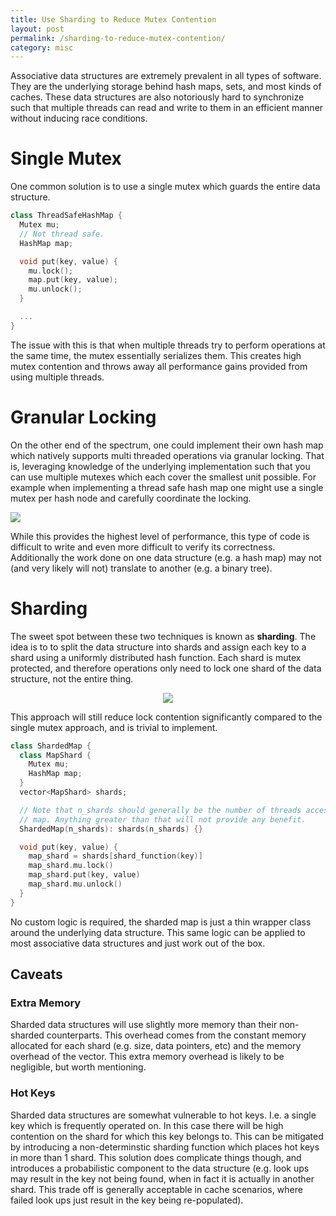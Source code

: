 ```yaml
---
title: Use Sharding to Reduce Mutex Contention
layout: post
permalink: /sharding-to-reduce-mutex-contention/
category: misc
---
```


Associative data structures are extremely prevalent in all types of software.
They are the underlying storage behind hash maps, sets, and most kinds of caches.
These data structures are also notoriously hard to synchronize such that multiple
threads can read and write to them in an efficient manner without inducing race
conditions.

# Single Mutex

One common solution is to use a single mutex which guards the entire data structure.

```c++
class ThreadSafeHashMap {
  Mutex mu;
  // Not thread safe.
  HashMap map;

  void put(key, value) {
    mu.lock();
    map.put(key, value);
    mu.unlock();
  }

  ...
}
```

The issue with this is that when multiple threads try to perform operations at
the same time, the mutex essentially serializes them. This creates
high mutex contention and throws away all performance gains provided from using
multiple threads.

# Granular Locking

On the other end of the spectrum, one could implement their own hash map which
natively supports multi threaded operations via granular locking. That is,
leveraging knowledge of the underlying implementation such that you can use
multiple mutexes which each cover the smallest unit possible. For example when
implementing a thread safe hash map one might use a single mutex per hash node
and carefully coordinate the locking.


<img src="{{site.file}}/images/granular-lock.png">


While this provides the highest level of performance, this type of code is
difficult to write and even more difficult to verify its correctness.
Additionally the work done on one data structure (e.g.  a hash map) may not
(and very likely will not) translate to another (e.g.  a binary tree).

# Sharding

The sweet spot between these two techniques is known as **sharding**. The idea
is to to split the data structure into shards and assign each key to a shard
using a uniformly distributed hash function. Each shard is mutex protected, and
therefore operations only need to lock one shard of the data structure, not the entire
thing.

<div align="center">
<img src="{{site.file}}/images/sharded-map.png">
</div>

This approach will still reduce lock contention significantly compared to the
single mutex approach, and is trivial to implement.

```c++
class ShardedMap {
  class MapShard {
    Mutex mu;
    HashMap map;
  }
  vector<MapShard> shards;

  // Note that n_shards should generally be the number of threads accessing the
  // map. Anything greater than that will not provide any benefit.
  ShardedMap(n_shards): shards(n_shards) {}

  void put(key, value) {
    map_shard = shards[shard_function(key)]
    map_shard.mu.lock()
    map_shard.put(key, value)
    map_shard.mu.unlock()
  }
}
```

No custom logic is required, the sharded map is just a thin wrapper class around the underlying
data structure. This same logic can be applied to most associative data structures
and just work out of the box.

## Caveats

### Extra Memory

Sharded data structures will use slightly more memory than their non-sharded
counterparts. This overhead comes from the constant memory allocated for each
shard (e.g. size, data pointers, etc) and the memory overhead of the vector.
This extra memory overhead is likely to be negligible, but worth mentioning.

### Hot Keys

Sharded data structures are somewhat vulnerable to hot keys. I.e. a single key
which is frequently operated on. In this case there will be high contention on
the shard for which this key belongs to. This can be mitigated by introducing
a non-determinstic sharding function which places hot keys in more than 1 shard.
This solution does complicate things though, and introduces a probabilistic
component to the data structure (e.g. look ups may result in the key not being
found, when in fact it is actually in another shard. This trade off is generally
acceptable in cache scenarios, where failed look ups just result in the key being
re-populated).
